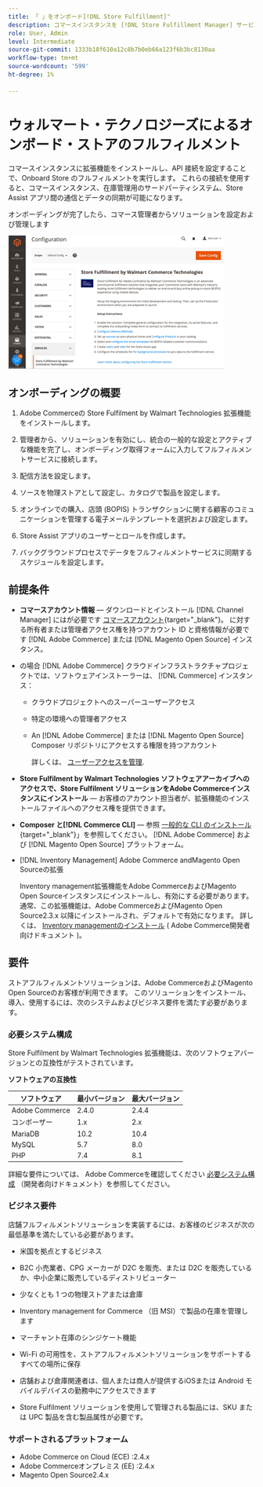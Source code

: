 ```yaml
---
title: 「 」をオンボード[!DNL Store Fulfillment]"
description: コマースインスタンスを [!DNL Store Fulfillment Manager] サービスを使用するには、いくつかのオンボーディング手順を完了します。
role: User, Admin
level: Intermediate
source-git-commit: 1333b18f610a12c8b7b0eb66a123f6b3bc8130aa
workflow-type: tm+mt
source-wordcount: '599'
ht-degree: 1%

---
```



# ウォルマート・テクノロジーズによるオンボード・ストアのフルフィルメント

コマースインスタンスに拡張機能をインストールし、API 接続を設定することで、Onboard Store のフルフィルメントを実行します。 これらの接続を使用すると、コマースインスタンス、在庫管理用のサードパーティシステム、Store Assist アプリ間の通信とデータの同期が可能になります。

オンボーディングが完了したら、コマース管理者からソリューションを設定および管理します

![[!DNL Store Fulfillment Service] 管理ビューの設定](assets/store-fulfillment-admin-home.png)

## オンボーディングの概要

1. Adobe Commerceの Store Fulfilment by Walmart Technologies 拡張機能をインストールします。

1. 管理者から、ソリューションを有効にし、統合の一般的な設定とアクティブな機能を完了し、オンボーディング取得フォームに入力してフルフィルメントサービスに接続します。

1. 配信方法を設定します。

1. ソースを物理ストアとして設定し、カタログで製品を設定します。

1. オンラインでの購入、店頭 (BOPIS) トランザクションに関する顧客のコミュニケーションを管理する電子メールテンプレートを選択および設定します。

1. Store Assist アプリのユーザーとロールを作成します。

1. バックグラウンドプロセスでデータをフルフィルメントサービスに同期するスケジュールを設定します。

## 前提条件

* **コマースアカウント情報** — ダウンロードとインストール [!DNL Channel Manager] にはが必要です [コマースアカウント](https://docs.magento.com/user-guide/magento/magento-account.html){target=&quot;_blank&quot;}。 に対する所有者または管理者アクセス権を持つアカウント ID と資格情報が必要です [!DNL Adobe Commerce] または [!DNL Magento Open Source] インスタンス。

* の場合 [!DNL Adobe Commerce] クラウドインフラストラクチャプロジェクトでは、ソフトウェアインストーラーは、 [!DNL Commerce] インスタンス：

   * クラウドプロジェクトへのスーパーユーザーアクセス
   * 特定の環境への管理者アクセス
   * An [!DNL Adobe Commerce] または [!DNL Magento Open Source] Composer リポジトリにアクセスする権限を持つアカウント

      詳しくは、 [ユーザーアクセスを管理](https://devdocs.magento.com/cloud/project/user-admin.html).

* **Store Fulfilment by Walmart Technologies ソフトウェアアーカイブへのアクセスで、Store Fulfilment ソリューションをAdobe Commerceインスタンスにインストール** — お客様のアカウント担当者が、拡張機能のインストールファイルへのアクセス権を提供できます。

* **Composer と[!DNL Commerce CLI]**  — 参照 [一般的な CLI のインストール](https://devdocs.magento.com/extensions/install/){target=&quot;_blank&quot;}」を参照してください。 [!DNL Adobe Commerce] および [!DNL Magento Open Source] プラットフォーム。

* [!DNL Inventory Management] Adobe Commerce andMagento Open Sourceの拡張

   Inventory management拡張機能をAdobe CommerceおよびMagento Open Sourceインスタンスにインストールし、有効にする必要があります。 通常、この拡張機能は、Adobe CommerceおよびMagento Open Source2.3.x 以降にインストールされ、デフォルトで有効になります。 詳しくは、 [Inventory managementのインストール](https://devdocs.magento.com/extensions/inventory-management/) ( Adobe Commerce開発者向けドキュメント )。

## 要件

ストアフルフィルメントソリューションは、Adobe CommerceおよびMagento Open Sourceのお客様が利用できます。 このソリューションをインストール、導入、使用するには、次のシステムおよびビジネス要件を満たす必要があります。

### 必要システム構成

Store Fulfilment by Walmart Technologies 拡張機能は、次のソフトウェアバージョンとの互換性がテストされています。

**ソフトウェアの互換性**

| **ソフトウェア** | **最小バージョン** | **最大バージョン** |
|----------------|---------------------|---------------------|
| Adobe Commerce | 2.4.0 | 2.4.4 |
| コンポーザー | 1.x | 2.x |
| MariaDB | 10.2 | 10.4 |
| MySQL | 5.7 | 8.0 |
| PHP | 7.4 | 8.1 |

詳細な要件については、 Adobe Commerceを確認してください [必要システム構成](https://devdocs.magento.com/guides/v2.4/install-gde/system-requirements.html) （開発者向けドキュメント）を参照してください。

### ビジネス要件

店舗フルフィルメントソリューションを実装するには、お客様のビジネスが次の最低基準を満たしている必要があります。

* 米国を拠点とするビジネス

* B2C 小売業者、CPG メーカーが D2C を販売、または D2C を販売しているか、中小企業に販売しているディストリビューター

* 少なくとも 1 つの物理ストアまたは倉庫

* Inventory management for Commerce （旧 MSI）で製品の在庫を管理します

* マーチャント在庫のシンジケート機能

* Wi-Fi の可用性を、ストアフルフィルメントソリューションをサポートするすべての場所に保存

* 店舗および倉庫関連者は、個人または商人が提供するiOSまたは Android モバイルデバイスの勤務中にアクセスできます

* Store Fulfilment ソリューションを使用して管理される製品には、SKU または UPC 製品を含む製品属性が必要です。

### サポートされるプラットフォーム

* Adobe Commerce on Cloud (ECE) :2.4.x
* Adobe Commerceオンプレミス (EE) :2.4.x
* Magento Open Source2.4.x
